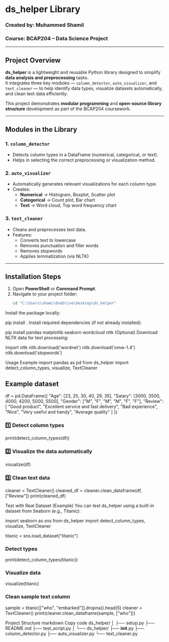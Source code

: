 # ds_helper Library

### Created by: **Muhammed Shamil**  
### Course: **BCAP204 – Data Science Project**  
---

##  Project Overview

**ds_helper** is a lightweight and reusable Python library designed to simplify **data analysis and preprocessing** tasks.  
It integrates three key modules — `column_detector`, `auto_visualizer`, and `text_cleaner` — to help identify data types, visualize datasets automatically, and clean text data efficiently.

This project demonstrates **modular programming** and **open-source library structure** development as part of the BCAP204 coursework.

---

##  Modules in the Library

###  1. `column_detector`
- Detects column types in a DataFrame (numerical, categorical, or text).
- Helps in selecting the correct preprocessing or visualization method.

###  2. `auto_visualizer`
- Automatically generates relevant visualizations for each column type.
- Creates:
  - **Numerical** → Histogram, Boxplot, Scatter plot  
  - **Categorical** → Count plot, Bar chart  
  - **Text** → Word cloud, Top word frequency chart  

###  3. `text_cleaner`
- Cleans and preprocesses text data.
- Features:
  - Converts text to lowercase  
  - Removes punctuation and filler words  
  - Removes stopwords  
  - Applies lemmatization (via NLTK)

---

##  Installation Steps

1. Open **PowerShell** or **Command Prompt**.
2. Navigate to your project folder:
   ```bash
   cd "C:\Users\shami\OneDrive\Desktop\ds_helper"
Install the package locally:

pip install .
Install required dependencies (if not already installed):

pip install pandas matplotlib seaborn wordcloud nltk
(Optional) Download NLTK data for text processing:

import nltk
nltk.download('wordnet')
nltk.download('omw-1.4')
nltk.download('stopwords')

 Usage Example
import pandas as pd
from ds_helper import detect_column_types, visualize, TextCleaner

## Example dataset
df = pd.DataFrame({
    "Age": [23, 25, 30, 40, 29, 35],
    "Salary": [3000, 3500, 4000, 4200, 5000, 5500],
    "Gender": ["M", "F", "M", "M", "F", "F"],
    "Review": [
        "Good product",
        "Excellent service and fast delivery",
        "Bad experience",
        "Nice",
        "Very useful and handy",
        "Average quality"
    ]
})

### 1️⃣ Detect column types
print(detect_column_types(df))

### 2️⃣ Visualize the data automatically
visualize(df)

### 3️⃣ Clean text data
cleaner = TextCleaner()
cleaned_df = cleaner.clean_dataframe(df, ["Review"])
print(cleaned_df)

 Test with Real Dataset (Example)
You can test ds_helper using a built-in dataset from Seaborn (e.g., Titanic):

import seaborn as sns
from ds_helper import detect_column_types, visualize, TextCleaner

titanic = sns.load_dataset("titanic")

### Detect types
print(detect_column_types(titanic))

### Visualize data
visualize(titanic)

### Clean sample text column
sample = titanic[["who", "embarked"]].dropna().head(5)
cleaner = TextCleaner()
print(cleaner.clean_dataframe(sample, ["who"]))

 Project Structure
markdown
Copy code
ds_helper/
│
├── setup.py
├── README.md
├── test_script.py
│
└── ds_helper/
    ├── __init__.py
    ├── column_detector.py
    ├── auto_visualizer.py
    └── text_cleaner.py
